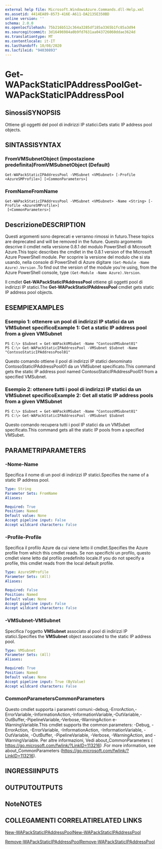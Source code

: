 ```yaml
---
external help file: Microsoft.WindowsAzure.Commands.dll-Help.xml
ms.assetid: 4414EA89-8573-416E-A611-DA2135E350BD
online version: ''
schema: 2.0.0
ms.openlocfilehash: 75b216b512c364a3285df185a3365b1fc85a3d94
ms.sourcegitcommit: 3d16496984a0b9fd7631aa043726060ddae3624d
ms.translationtype: MT
ms.contentlocale: it-IT
ms.lasthandoff: 10/08/2020
ms.locfileid: "94030893"
---
```

# <span data-ttu-id="92bb5-101">Get-WAPackStaticIPAddressPool</span><span class="sxs-lookup"><span data-stu-id="92bb5-101">Get-WAPackStaticIPAddressPool</span></span>

## <span data-ttu-id="92bb5-102">Sinossi</span><span class="sxs-lookup"><span data-stu-id="92bb5-102">SYNOPSIS</span></span>
<span data-ttu-id="92bb5-103">Ottiene gli oggetti del pool di indirizzi IP statici.</span><span class="sxs-lookup"><span data-stu-id="92bb5-103">Gets static IP address pool objects.</span></span>

## <span data-ttu-id="92bb5-104">SINTASSI</span><span class="sxs-lookup"><span data-stu-id="92bb5-104">SYNTAX</span></span>

### <span data-ttu-id="92bb5-105">FromVMSubnetObject (impostazione predefinita)</span><span class="sxs-lookup"><span data-stu-id="92bb5-105">FromVMSubnetObject (Default)</span></span>
```
Get-WAPackStaticIPAddressPool -VMSubnet <VMSubnet> [-Profile <AzureSMProfile>] [<CommonParameters>]
```

### <span data-ttu-id="92bb5-106">FromName</span><span class="sxs-lookup"><span data-stu-id="92bb5-106">FromName</span></span>
```
Get-WAPackStaticIPAddressPool -VMSubnet <VMSubnet> -Name <String> [-Profile <AzureSMProfile>]
 [<CommonParameters>]
```

## <span data-ttu-id="92bb5-107">Descrizione</span><span class="sxs-lookup"><span data-stu-id="92bb5-107">DESCRIPTION</span></span>
<span data-ttu-id="92bb5-108">Questi argomenti sono deprecati e verranno rimossi in futuro.</span><span class="sxs-lookup"><span data-stu-id="92bb5-108">These topics are deprecated and will be removed in the future.</span></span>
<span data-ttu-id="92bb5-109">Questo argomento descrive il cmdlet nella versione 0.8.1 del modulo PowerShell di Microsoft Azure.</span><span class="sxs-lookup"><span data-stu-id="92bb5-109">This topic describes the cmdlet in the 0.8.1 version of the Microsoft Azure PowerShell module.</span></span>
<span data-ttu-id="92bb5-110">Per scoprire la versione del modulo che si sta usando, nella console di PowerShell di Azure digitare `(Get-Module -Name Azure).Version` .</span><span class="sxs-lookup"><span data-stu-id="92bb5-110">To find out the version of the module you're using, from the Azure PowerShell console, type `(Get-Module -Name Azure).Version`.</span></span>

<span data-ttu-id="92bb5-111">Il cmdlet **Get-WAPackStaticIPAddressPool** ottiene gli oggetti pool di indirizzi IP statici.</span><span class="sxs-lookup"><span data-stu-id="92bb5-111">The **Get-WAPackStaticIPAddressPool** cmdlet gets static IP address pool objects.</span></span>

## <span data-ttu-id="92bb5-112">ESEMPI</span><span class="sxs-lookup"><span data-stu-id="92bb5-112">EXAMPLES</span></span>

### <span data-ttu-id="92bb5-113">Esempio 1: ottenere un pool di indirizzi IP statici da un VMSubnet specifico</span><span class="sxs-lookup"><span data-stu-id="92bb5-113">Example 1: Get a static IP address pool from a given VMSubnet</span></span>
```
PS C:\> $Subnet = Get-WAPackVMSubet -Name "ContosoVMSubnet01"
PS C:\> Get-WAPackStaticIPAddressPool -VMSubnet $Subnet -Name "ContosoStaticIPAddressPool01"
```

<span data-ttu-id="92bb5-114">Questo comando ottiene il pool di indirizzi IP statici denominato ContosoStaticIPAddressPool01 da un VMSubnet specificato.</span><span class="sxs-lookup"><span data-stu-id="92bb5-114">This command gets the static IP address pool named ContosoStaticIPAddressPool01 from a specified VMSubnet.</span></span>

### <span data-ttu-id="92bb5-115">Esempio 2: ottenere tutti i pool di indirizzi IP statici da un VMSubnet specifico</span><span class="sxs-lookup"><span data-stu-id="92bb5-115">Example 2: Get all static IP address pools from a given VMSubnet</span></span>
```
PS C:\> $Subnet = Get-WAPackVMSubet -Name "ContosoVMSubnet01"
PS C:\> Get-WAPackStaticIPAddressPool -VMSubnet $Subnet
```

<span data-ttu-id="92bb5-116">Questo comando recupera tutti i pool IP statici da un VMSubet specificato.</span><span class="sxs-lookup"><span data-stu-id="92bb5-116">This command gets all the static IP pools from a specified VMSubet.</span></span>

## <span data-ttu-id="92bb5-117">PARAMETRI</span><span class="sxs-lookup"><span data-stu-id="92bb5-117">PARAMETERS</span></span>

### <span data-ttu-id="92bb5-118">-Nome</span><span class="sxs-lookup"><span data-stu-id="92bb5-118">-Name</span></span>
<span data-ttu-id="92bb5-119">Specifica il nome di un pool di indirizzi IP statici.</span><span class="sxs-lookup"><span data-stu-id="92bb5-119">Specifies the name of a static IP address pool.</span></span>

```yaml
Type: String
Parameter Sets: FromName
Aliases:

Required: True
Position: Named
Default value: None
Accept pipeline input: False
Accept wildcard characters: False
```

### <span data-ttu-id="92bb5-120">-Profile</span><span class="sxs-lookup"><span data-stu-id="92bb5-120">-Profile</span></span>
<span data-ttu-id="92bb5-121">Specifica il profilo Azure da cui viene letto il cmdlet.</span><span class="sxs-lookup"><span data-stu-id="92bb5-121">Specifies the Azure profile from which this cmdlet reads.</span></span>
<span data-ttu-id="92bb5-122">Se non specifichi un profilo, questo cmdlet viene letto dal profilo predefinito locale.</span><span class="sxs-lookup"><span data-stu-id="92bb5-122">If you do not specify a profile, this cmdlet reads from the local default profile.</span></span>

```yaml
Type: AzureSMProfile
Parameter Sets: (All)
Aliases:

Required: False
Position: Named
Default value: None
Accept pipeline input: False
Accept wildcard characters: False
```

### <span data-ttu-id="92bb5-123">-VMSubnet</span><span class="sxs-lookup"><span data-stu-id="92bb5-123">-VMSubnet</span></span>
<span data-ttu-id="92bb5-124">Specifica l'oggetto **VMSubnet** associato al pool di indirizzi IP statici.</span><span class="sxs-lookup"><span data-stu-id="92bb5-124">Specifies the **VMSubnet** object associated to the static IP address pool.</span></span>

```yaml
Type: VMSubnet
Parameter Sets: (All)
Aliases:

Required: True
Position: Named
Default value: None
Accept pipeline input: True (ByValue)
Accept wildcard characters: False
```

### <span data-ttu-id="92bb5-125">CommonParameters</span><span class="sxs-lookup"><span data-stu-id="92bb5-125">CommonParameters</span></span>
<span data-ttu-id="92bb5-126">Questo cmdlet supporta i parametri comuni:-debug,-ErrorAction,-ErrorVariable,-InformationAction,-InformationVariable,-OutVariable,-OutBuffer,-PipelineVariable,-Verbose,-WarningAction e-WarningVariable.</span><span class="sxs-lookup"><span data-stu-id="92bb5-126">This cmdlet supports the common parameters: -Debug, -ErrorAction, -ErrorVariable, -InformationAction, -InformationVariable, -OutVariable, -OutBuffer, -PipelineVariable, -Verbose, -WarningAction, and -WarningVariable.</span></span> <span data-ttu-id="92bb5-127">Per altre informazioni, Vedi about_CommonParameters ( https://go.microsoft.com/fwlink/?LinkID=113216) .</span><span class="sxs-lookup"><span data-stu-id="92bb5-127">For more information, see about_CommonParameters (https://go.microsoft.com/fwlink/?LinkID=113216).</span></span>

## <span data-ttu-id="92bb5-128">INGRESSI</span><span class="sxs-lookup"><span data-stu-id="92bb5-128">INPUTS</span></span>

## <span data-ttu-id="92bb5-129">OUTPUT</span><span class="sxs-lookup"><span data-stu-id="92bb5-129">OUTPUTS</span></span>

## <span data-ttu-id="92bb5-130">Note</span><span class="sxs-lookup"><span data-stu-id="92bb5-130">NOTES</span></span>

## <span data-ttu-id="92bb5-131">COLLEGAMENTI CORRELATI</span><span class="sxs-lookup"><span data-stu-id="92bb5-131">RELATED LINKS</span></span>

[<span data-ttu-id="92bb5-132">New-WAPackStaticIPAddressPool</span><span class="sxs-lookup"><span data-stu-id="92bb5-132">New-WAPackStaticIPAddressPool</span></span>](./New-WAPackStaticIPAddressPool.md)

[<span data-ttu-id="92bb5-133">Remove-WAPackStaticIPAddressPool</span><span class="sxs-lookup"><span data-stu-id="92bb5-133">Remove-WAPackStaticIPAddressPool</span></span>](./Remove-WAPackStaticIPAddressPool.md)



